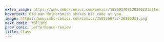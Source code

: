 ```yaml
---
extra_image: https://www.smbc-comics.com/comics/158592703120200331after.png
hovertext: Old man Weinersmith shakes his cane at you.
image: https://www.smbc-comics.com/comics/1585668753-20200331.png
next_comic: rolling
prev_comic: performance-review
title: Class
---
```


